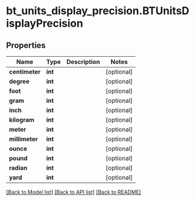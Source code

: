 # bt_units_display_precision.BTUnitsDisplayPrecision

## Properties
Name | Type | Description | Notes
------------ | ------------- | ------------- | -------------
**centimeter** | **int** |  | [optional] 
**degree** | **int** |  | [optional] 
**foot** | **int** |  | [optional] 
**gram** | **int** |  | [optional] 
**inch** | **int** |  | [optional] 
**kilogram** | **int** |  | [optional] 
**meter** | **int** |  | [optional] 
**millimeter** | **int** |  | [optional] 
**ounce** | **int** |  | [optional] 
**pound** | **int** |  | [optional] 
**radian** | **int** |  | [optional] 
**yard** | **int** |  | [optional] 

[[Back to Model list]](../README.md#documentation-for-models) [[Back to API list]](../README.md#documentation-for-api-endpoints) [[Back to README]](../README.md)


